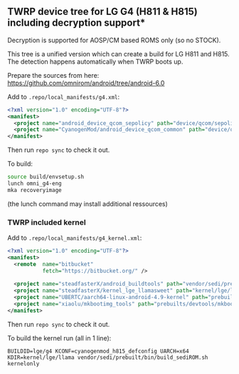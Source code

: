 ## TWRP device tree for LG G4 (H811 & H815) including decryption support*

Decryption is supported for AOSP/CM based ROMS only (so no STOCK).

This tree is a unified version which can create a build for LG H811 and H815.
The detection happens automatically when TWRP boots up.

Prepare the sources from here: https://github.com/omnirom/android/tree/android-6.0

Add to `.repo/local_manifests/g4.xml`:

```xml
<?xml version="1.0" encoding="UTF-8"?>
<manifest>
  <project name="android_device_qcom_sepolicy" path="device/qcom/sepolicy" remote="omnirom" revision="android-6.0" />
  <project name="CyanogenMod/android_device_qcom_common" path="device/qcom/common" remote="github" revision="cm-13.0" />
</manifest>
```

Then run `repo sync` to check it out.

To build:

```sh
source build/envsetup.sh
lunch omni_g4-eng
mka recoveryimage
```
(the lunch command may install additional ressources)

### TWRP included kernel

Add  to `.repo/local_manifests/g4_kernel.xml`:

```xml
<?xml version="1.0" encoding="UTF-8"?>
<manifest>
  <remote  name="bitbucket"
           fetch="https://bitbucket.org/" />
           
  <project name="steadfasterX/android_buildtools" path="vendor/sedi/prebuilt/bin" remote="github" revision="master" />
  <project name="steadfasterX/kernel_lge_llamasweet" path="kernel/lge/llama" remote="github" revision="cm-13.0" />
  <project name="UBERTC/aarch64-linux-android-4.9-kernel" path="prebuilts/gcc/linux-x86/aarch64-linux-android-4.9-kernel" remote="bitbucket" revision="master" />
  <project name="xiaolu/mkbootimg_tools" path="prebuilts/devtools/mkbootimg_tools" remote="github" revision="master" />
</manifest>
```
Then run `repo sync` to check it out.

To build the kernel run (all in 1 line):

`BUILDID=lge/g4 KCONF=cyanogenmod_h815_defconfig UARCH=x64 KDIR=kernel/lge/llama vendor/sedi/prebuilt/bin/build_sediROM.sh kernelonly`


